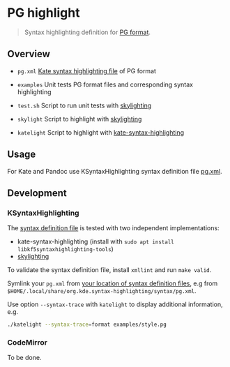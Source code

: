 # PG highlight

> Syntax highlighting definition for [PG format](https://pg-format.github.io/specification/#pg-format).

## Overview

- `pg.xml` [Kate syntax highlighting file](https://api.kde.org/frameworks/syntax-highlighting/html/) of PG format
- `examples` Unit tests PG format files and corresponding syntax highlighting

- `test.sh` Script to run unit tests with [skylighting](https://github.com/jgm/skylighting) 
- `skylight` Script to highlight with [skylighting](https://github.com/jgm/skylighting) 
- `katelight` Script to highlight with [kate-syntax-highlighting](https://github.com/KDE/syntax-highlighting)

## Usage

For Kate and Pandoc use KSyntaxHighlighting syntax definition file [pg.xml](pg.xml).

## Development

### KSyntaxHighlighting

The [syntax definition file](pg.xml) is tested with two independent implementations:

- kate-syntax-highlighting (install with `sudo apt install libkf5syntaxhighlighting-tools`)
- [skylighting](https://github.com/jgm/skylighting)

To validate the syntax definition file, install `xmllint` and run `make valid`.
 
Symlink your `pg.xml` from [your location of syntax definition files](https://api.kde.org/frameworks/syntax-highlighting/html/#autotoc_md4), e.g from `$HOME/.local/share/org.kde.syntax-highlighting/syntax/pg.xml`.

Use option `--syntax-trace` with `katelight` to display additional information, e.g.

~~~sh
./katelight --syntax-trace=format examples/style.pg 
~~~

### CodeMirror

To be done.


